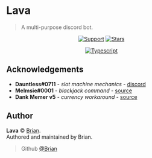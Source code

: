 # Lava

> A multi-purpose discord bot.

<div align="center">
  
[![Support](https://img.shields.io/discord/691416705917779999?color=fb8b23&label=Support&style=for-the-badge)](https://discord.gg/memer)
[![Stars](https://img.shields.io/github/stars/BrianWasTkn/lava?color=FB8B23&logo=github&style=for-the-badge)](.)

[![Typescript](https://forthebadge.com/images/badges/made-with-typescript.svg)](https://typescriptlang.org)

</div>

## Acknowledgements

- **Dauntless#0711** - _slot machine mechanics_ - [discord](https://discord.com/invite/Ha7pRB4)
- **Melmsie#0001** - _blackjack command_ - [source](https://blackjack.dankmemer.lol)
- **Dank Memer v5** - _currency workaround_ - [source](https://dankmemer.lol/source)

## Author

**Lava** © [Brian](https://github.com/BrianWasTaken).\
Authored and maintained by Brian.

> Github [@Brian](https://github.com/BrianWasTaken)
